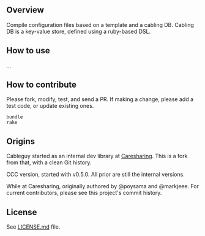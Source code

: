 ## Overview

Compile configuration files based on a template and a cabling DB. Cabling DB is a key-value store, defined using a ruby-based DSL.

## How to use

...

## How to contribute

Please fork, modify, test, and send a PR. If making a change, please add a test code, or update existing ones.

```
bundle
rake
```

## Origins

Cableguy started as an internal dev library at [Caresharing](https://caresharing.com). This is a fork from that, with a clean Git history.

CCC version, started with v0.5.0. All prior are still the internal versions.

While at Caresharing, originally authored by @poysama and @markjeee. For current contributors, please see this project's commit history.

## License

See [LICENSE.md](/LICENSE.md) file.
